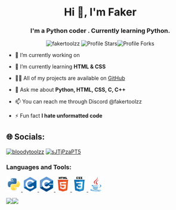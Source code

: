 <h1 align="center">Hi 👋, I'm Faker</h1>
<h3 align="center">I'm a Python coder . Currently learning Python.</h3>


<p align="center"> 
<img src="https://komarev.com/ghpvc/?username=fakertoolzz&label=Profile%20views&color=5c12df&style=flat" alt="fakertoolzz" />
<img src="https://img.shields.io/badge/dynamic/json?&label=Total%20Stars&color=5c12df&style=flat&style=for-the-badge&query=%24.stars&url=https://api.github-star-counter.workers.dev/user/fakertoolzz" alt="Profile Stars"></a><img src="https://img.shields.io/badge/dynamic/json?&label=Total%20Forks&color=5c12df&style=flat&style=for-the-badge&query=%24.forks&url=https://api.github-star-counter.workers.dev/user/fakertoolzz" alt="Profile Forks"></a>





- 🔭 I’m currently working on [](https://github.com/NoobToolzz/)

- 🌱 I’m currently learning **HTML & CSS**

- 👨‍💻 All of my projects are available on [GitHub](https://github.com/FakerToolzz?tab=repositories)

- 💬 Ask me about **Python, HTML, CSS, C, C++**

- 📫 You can reach me through Discord @fakertoolzz

- ⚡ Fun fact **I hate unformatted code**

## 🌐 Socials:
<a href="https://www.youtube.com/c/FakerToolzz" target="blank"><img align="center" src="https://raw.githubusercontent.com/rahuldkjain/github-profile-readme-generator/master/src/images/icons/Social/youtube.svg" alt="bloodytoolzz" height="30" width="40" /></a>
<a href="https://discord.gg/tBfGn9bs" target="blank"><img align="center" src="https://raw.githubusercontent.com/rahuldkjain/github-profile-readme-generator/master/src/images/icons/Social/discord.svg" alt="sJTjPzaPT5" height="30" width="40" /></a>
</p>


<h3 align="left">Languages and Tools:</h3>
<p align="left">
  <a href="https://www.python.org" target="_blank" rel="noreferrer">
    <img src="https://raw.githubusercontent.com/devicons/devicon/master/icons/python/python-original.svg" alt="python" width="40" height="40"/>
  </a>
  <a href="https://en.wikipedia.org/wiki/C_(programming_language)" target="_blank" rel="noreferrer">
    <img src="https://raw.githubusercontent.com/devicons/devicon/master/icons/c/c-original.svg" alt="c" width="40" height="40"/>
  </a>
  <a href="https://en.wikipedia.org/wiki/C%2B%2B" target="_blank" rel="noreferrer">
    <img src="https://raw.githubusercontent.com/devicons/devicon/master/icons/cplusplus/cplusplus-original.svg" alt="cplusplus" width="40" height="40"/>
  </a>
  <a href="https://www.w3.org/html/" target="_blank" rel="noreferrer">
    <img src="https://raw.githubusercontent.com/devicons/devicon/master/icons/html5/html5-original-wordmark.svg" alt="html5" width="40" height="40"/>
  </a>
  <a href="https://www.w3schools.com/css/" target="_blank" rel="noreferrer">
    <img src="https://raw.githubusercontent.com/devicons/devicon/master/icons/css3/css3-original-wordmark.svg" alt="css3" width="40" height="40"/>
  </a>
  <a href="https://www.java.com" target="_blank" rel="noreferrer">
    <img src="https://raw.githubusercontent.com/devicons/devicon/master/icons/java/java-original.svg" alt="java" width="40" height="40"/>
  </a>
</p>



<div>
<a href="https://github-readme-stats.vercel.app/api?username=FakerToolzz&theme=tokyonight">
  <img  align="left" src="https://github-readme-stats.vercel.app/api?username=FakerToolzz&count_private=true&show_icons=true&theme=tokyonight" />
</a>
<a href="https://github-readme-stats.vercel.app/api/top-langs/?username=FakerToolzz&hide=php&theme=tokyonight">
  <img align="left" src="https://github-readme-stats.vercel.app/api/top-langs/?username=FakerToolzz&hide=php&theme=tokyonight" />
</a>
</div>


